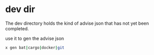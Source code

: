 # dev dir

The dev directory holds the kind of advise json that has not yet been completed.

use it to gen the advise json

```bash
x gen bat|cargo|docker|git
```
